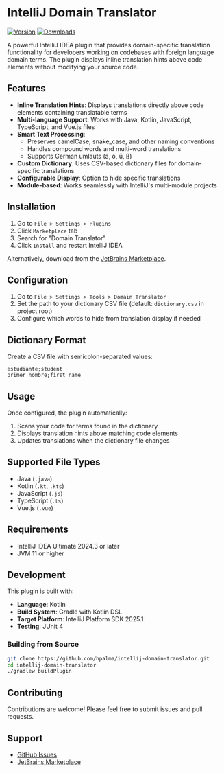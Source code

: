 # IntelliJ Domain Translator

[![Version](https://img.shields.io/jetbrains/plugin/v/26180.svg)](https://plugins.jetbrains.com/plugin/26180)
[![Downloads](https://img.shields.io/jetbrains/plugin/d/26180.svg)](https://plugins.jetbrains.com/plugin/26180)

A powerful IntelliJ IDEA plugin that provides domain-specific translation functionality for developers working on codebases with foreign language domain terms. The plugin displays inline translation hints above code elements without modifying your source code.

<!-- Plugin description -->
<!-- Plugin description end -->

## Features

- **Inline Translation Hints**: Displays translations directly above code elements containing translatable terms
- **Multi-language Support**: Works with Java, Kotlin, JavaScript, TypeScript, and Vue.js files
- **Smart Text Processing**: 
  - Preserves camelCase, snake_case, and other naming conventions
  - Handles compound words and multi-word translations
  - Supports German umlauts (ä, ö, ü, ß)
- **Custom Dictionary**: Uses CSV-based dictionary files for domain-specific translations
- **Configurable Display**: Option to hide specific translations
- **Module-based**: Works seamlessly with IntelliJ's multi-module projects

## Installation

1. Go to `File > Settings > Plugins`
2. Click `Marketplace` tab
3. Search for "Domain Translator"
4. Click `Install` and restart IntelliJ IDEA

Alternatively, download from the [JetBrains Marketplace](https://plugins.jetbrains.com/plugin/21320).

## Configuration

1. Go to `File > Settings > Tools > Domain Translator`
2. Set the path to your dictionary CSV file (default: `dictionary.csv` in project root)
3. Configure which words to hide from translation display if needed

## Dictionary Format

Create a CSV file with semicolon-separated values:

```csv
estudiante;student
primer nombre;first name
```

## Usage

Once configured, the plugin automatically:

1. Scans your code for terms found in the dictionary
2. Displays translation hints above matching code elements
3. Updates translations when the dictionary file changes

## Supported File Types

- Java (`.java`)
- Kotlin (`.kt`, `.kts`)
- JavaScript (`.js`)
- TypeScript (`.ts`)
- Vue.js (`.vue`)

## Requirements

- IntelliJ IDEA Ultimate 2024.3 or later
- JVM 11 or higher

## Development

This plugin is built with:

- **Language**: Kotlin
- **Build System**: Gradle with Kotlin DSL
- **Target Platform**: IntelliJ Platform SDK 2025.1
- **Testing**: JUnit 4

### Building from Source

```bash
git clone https://github.com/hpalma/intellij-domain-translator.git
cd intellij-domain-translator
./gradlew buildPlugin
```

## Contributing

Contributions are welcome! Please feel free to submit issues and pull requests.

## Support

- [GitHub Issues](https://github.com/hpalma/intellij-domain-translator/issues)
- [JetBrains Marketplace](https://plugins.jetbrains.com/plugin/21320)